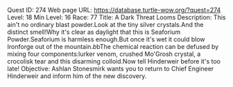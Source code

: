 Quest ID: 274
Web page URL: https://database.turtle-wow.org/?quest=274
Level: 18
Min Level: 16
Race: 77
Title: A Dark Threat Looms
Description: This ain't no ordinary blast powder.Look at the tiny silver crystals.And the distinct smell!Why it's clear as daylight that this is Seaforium Powder.Seaforium is harmless enough.But once it's wet it could blow Ironforge out of the mountain.$b$bThe chemical reaction can be defused by mixing four components:lurker venom, crushed Mo'Grosh crystal, a crocolisk tear and this disarming colloid.Now tell Hinderweir before it's too late!
Objective: Ashlan Stonesmirk wants you to return to Chief Engineer Hinderweir and inform him of the new discovery.
